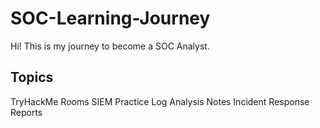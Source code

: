 # SOC-Learning-Journey

Hi! This is my journey to become a SOC Analyst.

## Topics

TryHackMe Rooms
SIEM Practice
Log Analysis Notes
Incident Response Reports

